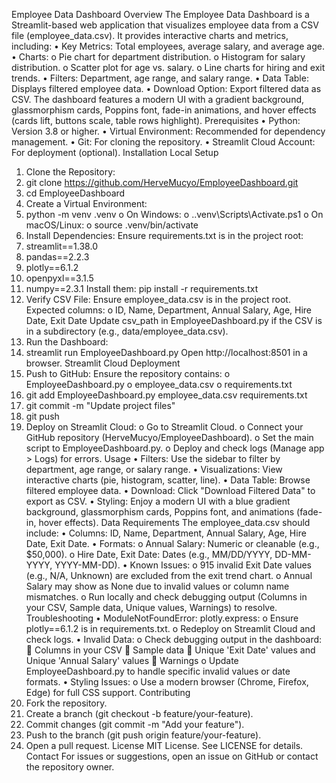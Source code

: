 Employee Data Dashboard
Overview
The Employee Data Dashboard is a Streamlit-based web application that visualizes employee data from a CSV file (employee_data.csv). It provides interactive charts and metrics, including:
•	Key Metrics: Total employees, average salary, and average age.
•	Charts:
o	Pie chart for department distribution.
o	Histogram for salary distribution.
o	Scatter plot for age vs. salary.
o	Line charts for hiring and exit trends.
•	Filters: Department, age range, and salary range.
•	Data Table: Displays filtered employee data.
•	Download Option: Export filtered data as CSV.
The dashboard features a modern UI with a gradient background, glassmorphism cards, Poppins font, fade-in animations, and hover effects (cards lift, buttons scale, table rows highlight).
Prerequisites
•	Python: Version 3.8 or higher.
•	Virtual Environment: Recommended for dependency management.
•	Git: For cloning the repository.
•	Streamlit Cloud Account: For deployment (optional).
Installation
Local Setup
1.	Clone the Repository:
2.	git clone https://github.com/HerveMucyo/EmployeeDashboard.git
3.	cd EmployeeDashboard
4.	Create a Virtual Environment:
5.	python -m venv .venv
o	On Windows:
o	.\.venv\Scripts\Activate.ps1
o	On macOS/Linux:
o	source .venv/bin/activate
6.	Install Dependencies:
Ensure requirements.txt is in the project root:
7.	streamlit==1.38.0
8.	pandas==2.2.3
9.	plotly==6.1.2
10.	openpyxl==3.1.5
11.	numpy==2.3.1
Install them:
pip install -r requirements.txt
12.	Verify CSV File:
Ensure employee_data.csv is in the project root. Expected columns:
o	ID, Name, Department, Annual Salary, Age, Hire Date, Exit Date
Update csv_path in EmployeeDashboard.py if the CSV is in a subdirectory (e.g., data/employee_data.csv).
13.	Run the Dashboard:
14.	streamlit run EmployeeDashboard.py
Open http://localhost:8501 in a browser.
Streamlit Cloud Deployment
1.	Push to GitHub:
Ensure the repository contains:
o	EmployeeDashboard.py
o	employee_data.csv
o	requirements.txt
2.	git add EmployeeDashboard.py employee_data.csv requirements.txt
3.	git commit -m "Update project files"
4.	git push
5.	Deploy on Streamlit Cloud:
o	Go to Streamlit Cloud.
o	Connect your GitHub repository (HerveMucyo/EmployeeDashboard).
o	Set the main script to EmployeeDashboard.py.
o	Deploy and check logs (Manage app > Logs) for errors.
Usage
•	Filters: Use the sidebar to filter by department, age range, or salary range.
•	Visualizations: View interactive charts (pie, histogram, scatter, line).
•	Data Table: Browse filtered employee data.
•	Download: Click "Download Filtered Data" to export as CSV.
•	Styling: Enjoy a modern UI with a blue gradient background, glassmorphism cards, Poppins font, and animations (fade-in, hover effects).
Data Requirements
The employee_data.csv should include:
•	Columns: ID, Name, Department, Annual Salary, Age, Hire Date, Exit Date.
•	Formats:
o	Annual Salary: Numeric or cleanable (e.g., $50,000).
o	Hire Date, Exit Date: Dates (e.g., MM/DD/YYYY, DD-MM-YYYY, YYYY-MM-DD).
•	Known Issues:
o	915 invalid Exit Date values (e.g., N/A, Unknown) are excluded from the exit trend chart.
o	Annual Salary may show as None due to invalid values or column name mismatches.
o	Run locally and check debugging output (Columns in your CSV, Sample data, Unique values, Warnings) to resolve.
Troubleshooting
•	ModuleNotFoundError: plotly.express:
o	Ensure plotly==6.1.2 is in requirements.txt.
o	Redeploy on Streamlit Cloud and check logs.
•	Invalid Data:
o	Check debugging output in the dashboard:
	Columns in your CSV
	Sample data
	Unique 'Exit Date' values and Unique 'Annual Salary' values
	Warnings
o	Update EmployeeDashboard.py to handle specific invalid values or date formats.
•	Styling Issues:
o	Use a modern browser (Chrome, Firefox, Edge) for full CSS support.
Contributing
1.	Fork the repository.
2.	Create a branch (git checkout -b feature/your-feature).
3.	Commit changes (git commit -m "Add your feature").
4.	Push to the branch (git push origin feature/your-feature).
5.	Open a pull request.
License
MIT License. See LICENSE for details.
Contact
For issues or suggestions, open an issue on GitHub or contact the repository owner.

